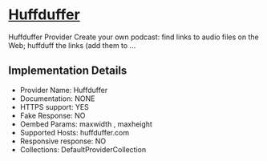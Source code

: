 # [Huffduffer](https://huffduffer.com)

Huffduffer Provider
Create your own podcast: find links to audio files on
the Web; huffduff the links (add them to ...

## Implementation Details

- Provider
Name: Huffduffer
- Documentation: NONE
- HTTPS support: YES
- Fake Response: NO
- Oembed Params: maxwidth , maxheight
- Supported Hosts: huffduffer.com
- Responsive response: NO
- Collections: DefaultProviderCollection


